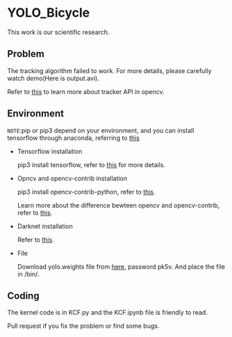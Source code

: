 # YOLO_Bicycle

This work is our scientific research.

## Problem

The tracking algorithm failed to work. For more details, please carefully watch demo(Here is output.avi).

Refer to [this](https://www.learnopencv.com/object-tracking-using-opencv-cpp-python/) to learn more about tracker API in opencv.

## Environment

`NOTE`:pip or pip3 depend on your environment, and you can install tensorflow through anaconda, referring to [this](https://www.tensorflow.org/install/install_linux)

* Tensorflow installation

  pip3 install tensorflow, refer to [this](https://www.tensorflow.org/install/install_linux#installing_with_native_pip) for more details.

* Opncv and opencv-contrib installation

  pip3 install opencv-contrib-python, refer to [this](https://pypi.org/project/opencv-python/).

  Learn more about the difference bewteen opencv and opencv-contrib, refer to [this](https://github.com/opencv/opencv_contrib). 

* Darknet installation

  Refer to [this](https://github.com/thtrieu/darkflow).

* File

  Download yolo.weights file from [here](https://pan.baidu.com/s/1vRT3Iwb5KONtWo85rzUvJg), password pk5v. And place the file in /bin/.
  
## Coding
  
The kernel code is in KCF.py and the KCF.ipynb file is friendly to read. 
  
Pull request if you fix the problem or find some bugs.
